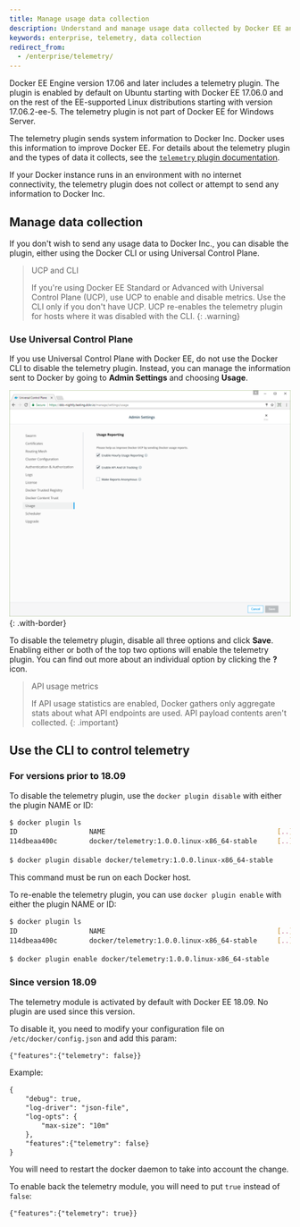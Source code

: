 ```yaml
---
title: Manage usage data collection
description: Understand and manage usage data collected by Docker EE and sent to Docker.
keywords: enterprise, telemetry, data collection
redirect_from:
  - /enterprise/telemetry/
---
```


Docker EE Engine version 17.06 and later includes a telemetry plugin.
The plugin is enabled by default on Ubuntu starting with Docker EE 17.06.0
and on the rest of the EE-supported Linux distributions starting with version
17.06.2-ee-5. The telemetry plugin is not part of Docker EE for Windows Server.

The telemetry plugin sends system information to Docker Inc. Docker uses this
information to improve Docker EE. For details about the telemetry plugin and
the types of data it collects, see the
[`telemetry` plugin documentation](https://hub.docker.com/community/images/docker/telemetry).

If your Docker instance runs in an environment with no internet connectivity,
the telemetry plugin does not collect or attempt to send any information to
Docker Inc.

## Manage data collection

If you don't wish to send any usage data to Docker Inc., you can disable the
plugin, either using the Docker CLI or using Universal Control Plane.

> UCP and CLI
>
> If you're using Docker EE Standard or Advanced with Universal Control Plane
> (UCP), use UCP to enable and disable metrics. Use the CLI only if you don't
> have UCP. UCP re-enables the telemetry plugin for hosts where it was
> disabled with the CLI.
{: .warning}

### Use Universal Control Plane

If you use Universal Control Plane with Docker EE, do not use the Docker CLI to
disable the telemetry plugin. Instead, you can manage the information sent to
Docker by going to **Admin Settings** and choosing **Usage**.

![UCP admin settings Usage defaults](images/usage-defaults.png){: .with-border}

To disable the telemetry plugin, disable all three options and click **Save**.
Enabling either or both of the top two options will enable the telemetry plugin.
You can find out more about an individual option by clicking the **?** icon.

> API usage metrics
>
> If API usage statistics are enabled, Docker gathers only aggregate stats
> about what API endpoints are used. API payload contents aren't collected.
{: .important}

## Use the CLI to control telemetry

### For versions prior to 18.09

To disable the telemetry plugin, use the `docker plugin disable` with either the plugin NAME or ID:

```bash
$ docker plugin ls
ID                  NAME                                           [..]
114dbeaa400c        docker/telemetry:1.0.0.linux-x86_64-stable     [..]

$ docker plugin disable docker/telemetry:1.0.0.linux-x86_64-stable
```

This command must be run on each Docker host.

To re-enable the telemetry plugin, you can use `docker plugin enable` with either the plugin NAME or ID:

```bash
$ docker plugin ls
ID                  NAME                                           [..]
114dbeaa400c        docker/telemetry:1.0.0.linux-x86_64-stable     [..]

$ docker plugin enable docker/telemetry:1.0.0.linux-x86_64-stable
```

### Since version 18.09

The telemetry module is activated by default with Docker EE 18.09. No plugin are used since this version.

To disable it, you need to modify your configuration file on `/etc/docker/config.json` and add this param:
```
{"features":{"telemetry": false}}
```

Example:
```
{
    "debug": true,
    "log-driver": "json-file",
    "log-opts": {
        "max-size": "10m"
    },
    "features":{"telemetry": false}
}
```

You will need to restart the docker daemon to take into account the change.

To enable back the telemetry module, you will need to put `true` instead of `false`:
```
{"features":{"telemetry": true}}
```
